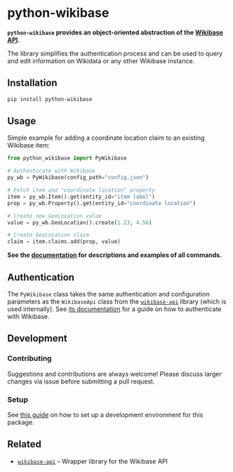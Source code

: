 # python-wikibase

**`python-wikibase` provides an object-oriented abstraction of the [Wikibase API](https://www.wikidata.org/w/api.php?action=help).**

The library simplifies the authentication process and can be used to query and edit information on Wikidata or any other Wikibase instance.

## Installation

```sh
pip install python-wikibase
```

## Usage

Simple example for adding a coordinate location claim to an existing Wikibase item:

```py
from python_wikibase import PyWikibase

# Authenticate with Wikibase
py_wb = PyWikibase(config_path="config.json")

# Fetch item and "coordinate location" property
item = py_wb.Item().get(entity_id="item label")
prop = py_wb.Property().get(entity_id="coordinate location")

# Create new GeoLocation value
value = py_wb.GeoLocation().create(1.23, 4.56)

# Create GeoLocation claim
claim = item.claims.add(prop, value)
```

**See the [documentation](./docs/usage.md) for descriptions and examples of all commands.**

## Authentication

The `PyWikibase` class takes the same authentication and configuration parameters as the `WikibaseApi` class from the [`wikibase-api`](https://github.com/samuelmeuli/wikibase-api) library (which is used internally). See [its documentation](https://wikibase-api.readthedocs.io/en/latest/getting_started/installation_and_usage.html#edits) for a guide on how to authenticate with Wikibase.

## Development

### Contributing

Suggestions and contributions are always welcome! Please discuss larger changes via issue before submitting a pull request.

### Setup

See [this guide](https://wikibase-api.readthedocs.io/en/latest/development/development.html) on how to set up a development environment for this package.

## Related

- [`wikibase-api`](https://github.com/samuelmeuli/wikibase-api) – Wrapper library for the Wikibase API
